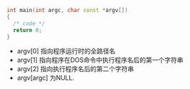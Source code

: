 ```cpp
int main(int argc, char const *argv[])
{
  /* code */
  return 0;
}
```

- argv[0] 指向程序运行时的全路径名
- argv[1] 指向程序在DOS命令中执行程序名后的第一个字符串
- argv[2] 指向执行程序名后的第二个字符串
- argv[argc] 为NULL.
